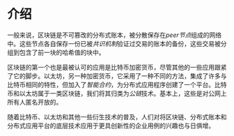 # 介绍
一般来说，区块链是不可篡改的分布式账本，被分散保存在*peer节点*组成的网络中。这些节点各自保存一份已被*共识机制*验证过交易的账本的备份，这些交易被分组到包含了前一块的哈希值的块中。

区块链的第一个也是最被认可的应用是比特币加密货币，尽管其他的一些应用跟紧了它的脚步。以太坊，另一种加密货币，它采用了一种不同的方法，集成了许多与比特币相同的特性，但加入了*智能合约*，为分布式应用程序创建了一个平台。比特币和以太坊属于一类区块链，我们将其归类为*公链*技术。基本上，这些是对公网上所有人匿名开放的。

随着比特币、以太坊和其他一些衍生技术的普及，人们对将区块链、分布式账本和分布式应用平台的底层技术应用于更具创新性的企业用例的兴趣也与日俱增。